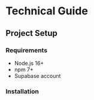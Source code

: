 # Technical Guide

## Project Setup

### Requirements
- Node.js 16+
- npm 7+
- Supabase account

### Installation
